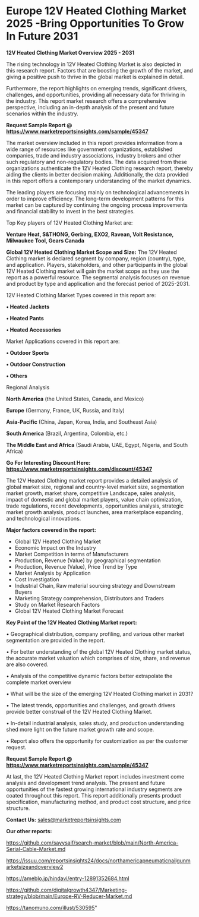 # Europe 12V Heated Clothing Market 2025 -Bring Opportunities To Grow In Future 2031

<Strong> 12V Heated Clothing Market Overview 2025 - 2031</strong>

The rising technology in 12V Heated Clothing Market is also depicted in this research report. Factors that are boosting the growth of the market, and giving a positive push to thrive in the global market is explained in detail.

Furthermore, the report highlights on emerging trends, significant drivers, challenges, and opportunities, providing all necessary data for thriving in the industry. This report market research offers a comprehensive perspective, including an in-depth analysis of the present and future scenarios within the industry.

<strong>Request Sample Report @ <a href=https://www.marketreportsinsights.com/sample/45347>https://www.marketreportsinsights.com/sample/45347</a></strong>

The market overview included in this report provides information from a wide range of resources like government organizations, established companies, trade and industry associations, industry brokers and other such regulatory and non-regulatory bodies. The data acquired from these organizations authenticate the 12V Heated Clothing research report, thereby aiding the clients in better decision making. Additionally, the data provided in this report offers a contemporary understanding of the market dynamics.

The leading players are focusing mainly on technological advancements in order to improve efficiency. The long-term development patterns for this market can be captured by continuing the ongoing process improvements and financial stability to invest in the best strategies.

Top Key players of 12V Heated Clothing Market are:

<strong>Venture Heat, S&THONG, Gerbing, EXO2, Ravean, Volt Resistance, Milwaukee Tool, Gears Canada</strong>

<strong><b>Global 12V Heated Clothing Market Scope and Size:</b></strong>
The 12V Heated Clothing market is declared segment by company, region (country), type, and application. Players, stakeholders, and other participants in the global 12V Heated Clothing market will gain the market scope as they use the report as a powerful resource. The segmental analysis focuses on revenue and product by type and application and the forecast period of 2025-2031.

12V Heated Clothing Market Types covered in this report are:

<strong>•  Heated Jackets

•  Heated Pants

•  Heated Accessories</strong>

Market Applications covered in this report are:

<strong>•  Outdoor Sports

•  Outdoor Construction

•  Others</strong> 

Regional Analysis

<strong>North America</strong> (the United States, Canada, and Mexico)

<strong>Europe</strong> (Germany, France, UK, Russia, and Italy)

<strong>Asia-Pacific</strong> (China, Japan, Korea, India, and Southeast Asia)

<strong>South America</strong> (Brazil, Argentina, Colombia, etc.)

<strong>The Middle East and Africa</strong> (Saudi Arabia, UAE, Egypt, Nigeria, and South Africa)

<strong>Go For Interesting Discount Here: <a href=https://www.marketreportsinsights.com/discount/45347>https://www.marketreportsinsights.com/discount/45347</a></strong>

The 12V Heated Clothing market report provides a detailed analysis of global market size, regional and country-level market size, segmentation market growth, market share, competitive Landscape, sales analysis, impact of domestic and global market players, value chain optimization, trade regulations, recent developments, opportunities analysis, strategic market growth analysis, product launches, area marketplace expanding, and technological innovations.

<strong><b>Major factors covered in the report:</b></strong>
<ul>
  <li>Global 12V Heated Clothing Market </li>
  <li>Economic Impact on the Industry</li>
  <li>Market Competition in terms of Manufacturers</li>
  <li>Production, Revenue (Value) by geographical segmentation</li>
  <li>Production, Revenue (Value), Price Trend by Type</li>
  <li>Market Analysis by Application</li>
  <li>Cost Investigation</li>
  <li>Industrial Chain, Raw material sourcing strategy and Downstream Buyers</li>
  <li>Marketing Strategy comprehension, Distributors and Traders</li>
  <li>Study on Market Research Factors</li>
  <li>Global 12V Heated Clothing Market Forecast</li>
</ul>

<strong><b>Key Point of the 12V Heated Clothing Market report:</b></strong>

• Geographical distribution, company profiling, and various other market segmentation are provided in the report.

• For better understanding of the global 12V Heated Clothing market status, the accurate market valuation which comprises of size, share, and revenue are also covered.

• Analysis of the competitive dynamic factors better extrapolate the complete market overview

• What will be the size of the emerging 12V Heated Clothing market in 2031?

• The latest trends, opportunities and challenges, and growth drivers provide better construal of the 12V Heated Clothing Market.

• In-detail industrial analysis, sales study, and production understanding shed more light on the future market growth rate and scope.

• Report also offers the opportunity for customization as per the customer request.

<strong>Request Sample Report @ <a href=https://www.marketreportsinsights.com/sample/45347>https://www.marketreportsinsights.com/sample/45347</a></strong>

At last, the 12V Heated Clothing Market report includes investment come analysis and development trend analysis. The present and future opportunities of the fastest growing international industry segments are coated throughout this report. This report additionally presents product specification, manufacturing method, and product cost structure, and price structure.

<strong>Contact Us:</strong>
sales@marketreportsinsights.com

<strong>Our other reports:</strong>

<a href=https://github.com/sayysaif/search-market/blob/main/North-America-Serial-Cable-Market.md>https://github.com/sayysaif/search-market/blob/main/North-America-Serial-Cable-Market.md</a>

<a href=https://issuu.com/reportsinsights24/docs/northamericapneumaticnailgunmarketsizeandoverview2>https://issuu.com/reportsinsights24/docs/northamericapneumaticnailgunmarketsizeandoverview2</a>

<a href=https://ameblo.jp/hindavi/entry-12891352684.html>https://ameblo.jp/hindavi/entry-12891352684.html</a>

<a href=https://github.com/digitalgrowth4347/Marketing-strategy/blob/main/Europe-RV-Reducer-Market.md>https://github.com/digitalgrowth4347/Marketing-strategy/blob/main/Europe-RV-Reducer-Market.md</a>

<a href=https://tanomuno.com/illust/530595>https://tanomuno.com/illust/530595</a>"
